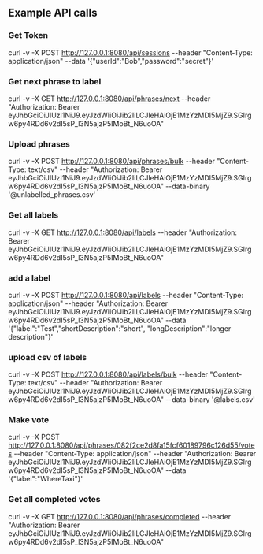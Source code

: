 

## Example API calls

### Get Token
curl -v -X POST http://127.0.0.1:8080/api/sessions --header "Content-Type: application/json" --data '{"userId":"Bob","password":"secret"}'

### Get next phrase to label
curl -v -X GET http://127.0.0.1:8080/api/phrases/next --header "Authorization: Bearer eyJhbGciOiJIUzI1NiJ9.eyJzdWIiOiJib2IiLCJleHAiOjE1MzYzMDI5MjZ9.SGIrgw6py4RDd6v2dI5sP_l3N5ajzP5IMoBt_N6uoOA"

### Upload phrases
curl -v -X POST http://127.0.0.1:8080/api/phrases/bulk --header "Content-Type: text/csv" --header "Authorization: Bearer eyJhbGciOiJIUzI1NiJ9.eyJzdWIiOiJib2IiLCJleHAiOjE1MzYzMDI5MjZ9.SGIrgw6py4RDd6v2dI5sP_l3N5ajzP5IMoBt_N6uoOA" --data-binary '@unlabelled_phrases.csv'

### Get all labels
curl -v -X GET http://127.0.0.1:8080/api/labels --header "Authorization: Bearer eyJhbGciOiJIUzI1NiJ9.eyJzdWIiOiJib2IiLCJleHAiOjE1MzYzMDI5MjZ9.SGIrgw6py4RDd6v2dI5sP_l3N5ajzP5IMoBt_N6uoOA"

### add a label
curl -v -X POST http://127.0.0.1:8080/api/labels --header "Content-Type: application/json" --header "Authorization: Bearer eyJhbGciOiJIUzI1NiJ9.eyJzdWIiOiJib2IiLCJleHAiOjE1MzYzMDI5MjZ9.SGIrgw6py4RDd6v2dI5sP_l3N5ajzP5IMoBt_N6uoOA" --data '{"label":"Test","shortDescription":"short", "longDescription":"longer description"}'

### upload csv of labels
curl -v -X POST http://127.0.0.1:8080/api/labels/bulk --header "Content-Type: text/csv" --header "Authorization: Bearer eyJhbGciOiJIUzI1NiJ9.eyJzdWIiOiJib2IiLCJleHAiOjE1MzYzMDI5MjZ9.SGIrgw6py4RDd6v2dI5sP_l3N5ajzP5IMoBt_N6uoOA" --data-binary '@labels.csv'

### Make vote
curl -v -X POST http://127.0.0.1:8080/api/phrases/082f2ce2d8fa15fcf60189796c126d55/votes --header "Content-Type: application/json" --header "Authorization: Bearer eyJhbGciOiJIUzI1NiJ9.eyJzdWIiOiJib2IiLCJleHAiOjE1MzYzMDI5MjZ9.SGIrgw6py4RDd6v2dI5sP_l3N5ajzP5IMoBt_N6uoOA" --data '{"label":"WhereTaxi"}'

### Get all completed votes
curl -v -X GET http://127.0.0.1:8080/api/phrases/completed --header "Authorization: Bearer eyJhbGciOiJIUzI1NiJ9.eyJzdWIiOiJib2IiLCJleHAiOjE1MzYzMDI5MjZ9.SGIrgw6py4RDd6v2dI5sP_l3N5ajzP5IMoBt_N6uoOA"